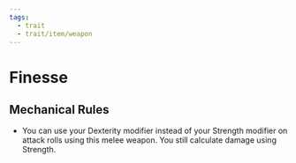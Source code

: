 ```yaml
---
tags:
  - trait
  - trait/item/weapon
---
```

# Finesse

## Mechanical Rules

- You can use your Dexterity modifier instead of your Strength modifier on attack rolls using this melee weapon. You still calculate damage using Strength.